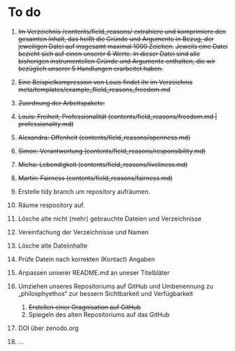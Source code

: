 # To do
1. ~~Im Verzeichnis /contents/field_reasons/ extrahiere und komprimiere den gesamten Inhalt, das heißt die Gründe und Argumente in Bezug, der jeweiligen Datei auf insgesamt maximal 1000 Zeichen.~~
~~Jeweils eine Datei bezieht sich auf einen unserer 6 Werte.
In dieser Datei sind alle bisherigen instrumentellen Gründe und Argumente enthalten, die wir bezüglich unserer 5 Handlungen erarbeitet haben.~~

2. ~~Eine Beispielkompression von Louis findet ihr im Verzeichnis
meta/templates/example_flield_reasons_freedom.md~~

3. ~~Zuordnung der Arbeitspakete:~~
  1. ~~Louis: Freiheit, Professionalität (contents/field_reasons/freedom.md | professionality.md)~~
  2. ~~Alexandra: Offenheit (contents/field_reasons/openness.md)~~
  3. ~~Simon: Verantwortung (contents/field_reasons/responsibility.md)~~
  4. ~~Micha: Lebendigkeit (contents/field_reasons/liveliness.md)~~
  5. ~~Martin: Fairness (contents/field_reasons/fairness.md)~~

4. Erstelle tidy branch um repository aufräumen.
5. Räume respository auf.
  1. Lösche alte nicht (mehr) gebrauchte Dateien und Verzeichnisse
  2. Vereinfachung der Verzeichnisse und Namen
  3. Lösche alte Dateiinhalte
  4. Prüfe Datein nach korrekten (Kontact) Angaben
  5. Anpassen unserer README.md an uneser Titelbläter

6. Umziehen unseres Repositoriums auf GitHub und Umbenennung zu „philosphyethos“ zur bessern Sichtbarkeit und Verfügbarkeit
    1. ~~Erstellen einer Oragnisation auf GitHub~~
    2. Spiegeln des alten Repositoriums auf das GitHub

7. DOI über zenodo.org

8. …
